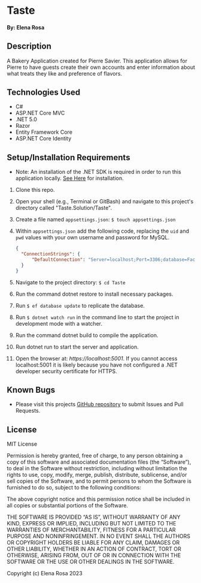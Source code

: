 # Taste

#### By: Elena Rosa

## Description
A Bakery Application created for Pierre Savier. This application allows for Pierre to have guests create their own accounts and enter information about what treats they like and preference of flavors. 

## Technologies Used
- C#
- ASP.NET Core MVC
- .NET 5.0
- Razor
- Entity Framework Core
- ASP.NET Core Identity


## Setup/Installation Requirements
- Note: An installation of the .NET SDK is required in order to run this application locally. [See Here](https://dotnet.microsoft.com/en-us/) for installation.
1. Clone this repo.
2. Open your shell (e.g., Terminal or GitBash) and navigate to this project's directory called "Taste.Solution/Taste". 
3. Create a file named `appsettings.json`: `$ touch appsettings.json`
4. Within `appsettings.json` add the following code, replacing the `uid` and `pwd` values with your own username and password for MySQL.

    ```json
    {
      "ConnectionStrings": {
          "DefaultConnection": "Server=localhost;Port=3306;database=Factory-database;uid=[YOUR-USERNAME];pwd=[YOUR-MYSQL-PASSWORD];"
      }
    }
    ```

5. Navigate to the project directory: `$ cd Taste`
6. Run the command dotnet restore to install necessary packages.
7. Run `$ ef database update` to replicate the database. 
8. Run `$ dotnet watch run` in the command line to start the project in development mode with a watcher.
9. Run the command dotnet build to compile the application.

10. Run dotnet run to start the server and application.
11. Open the browser at: _https://localhost:5001_. If you cannot access localhost:5001 it is likely because you have not configured a .NET developer security certificate for HTTPS. 

## Known Bugs
- Please visit this projects [GitHub repository](https://github.com/Elena-Rosa/Taste.Solution.git) to submit Issues and Pull Requests.

## License
MIT License

Permission is hereby granted, free of charge, to any person obtaining a copy of this software and associated documentation files (the “Software”), to deal in the Software without restriction, including without limitation the rights to use, copy, modify, merge, publish, distribute, sublicense, and/or sell copies of the Software, and to permit persons to whom the Software is furnished to do so, subject to the following conditions:

The above copyright notice and this permission notice shall be included in all copies or substantial portions of the Software.

THE SOFTWARE IS PROVIDED “AS IS”, WITHOUT WARRANTY OF ANY KIND, EXPRESS OR IMPLIED, INCLUDING BUT NOT LIMITED TO THE WARRANTIES OF MERCHANTABILITY, FITNESS FOR A PARTICULAR PURPOSE AND NONINFRINGEMENT. IN NO EVENT SHALL THE AUTHORS OR COPYRIGHT HOLDERS BE LIABLE FOR ANY CLAIM, DAMAGES OR OTHER LIABILITY, WHETHER IN AN ACTION OF CONTRACT, TORT OR OTHERWISE, ARISING FROM, OUT OF OR IN CONNECTION WITH THE SOFTWARE OR THE USE OR OTHER DEALINGS IN THE SOFTWARE.

Copyright (c) Elena Rosa 2023 
